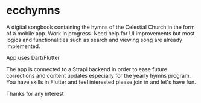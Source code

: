 # ecchymns

A digital songbook containing the hymns of the Celestial Church in the form of a mobile app.
Work in progress. Need help for UI improvements but most logics and functionalities such as search and viewing song are already implemented. 

App uses Dart/Flutter

The app is connected to a Strapi backend in order to ease future corrections and content updates especially for the yearly hymns program. You have skills in Flutter and feel interested please join in and let's have fun.

Thanks for any interest